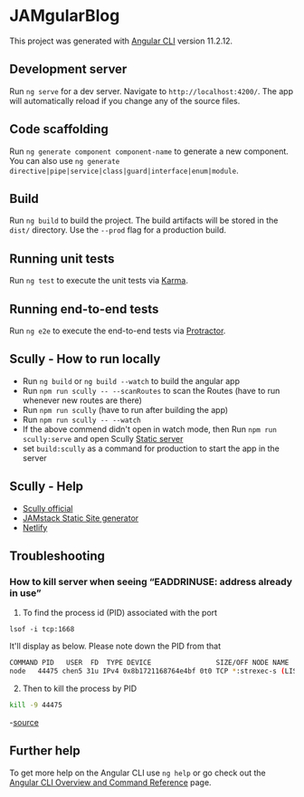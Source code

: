 # JAMgularBlog

This project was generated with [Angular CLI](https://github.com/angular/angular-cli) version 11.2.12.

## Development server

Run `ng serve` for a dev server. Navigate to `http://localhost:4200/`. The app will automatically reload if you change any of the source files.

## Code scaffolding

Run `ng generate component component-name` to generate a new component. You can also use `ng generate directive|pipe|service|class|guard|interface|enum|module`.

## Build

Run `ng build` to build the project. The build artifacts will be stored in the `dist/` directory. Use the `--prod` flag for a production build.

## Running unit tests

Run `ng test` to execute the unit tests via [Karma](https://karma-runner.github.io).

## Running end-to-end tests

Run `ng e2e` to execute the end-to-end tests via [Protractor](http://www.protractortest.org/).

## Scully - How to run locally
 - Run `ng build` or `ng build --watch` to build the angular app
 - Run `npm run scully -- --scanRoutes` to scan the Routes (have to run whenever new routes are there)
 - Run `npm run scully` (have to run after building the app)
 - Run `npm run scully -- --watch`
 - If the above commend didn't open in watch mode, then Run `npm run scully:serve` and open Scully [Static server](http://localhost:1668/) 
 - set `build:scully` as a command for production to start the app in the server

 ## Scully - Help
 - [Scully official](https://scully.io/ "Scully official")
 - [JAMstack Static Site generator](https://jamstack.org/generators/ "staticgen.com")
 - [Netlify](https://www.netlify.com/)


## Troubleshooting
### How to kill server when seeing “EADDRINUSE: address already in use”

1. To find the process id (PID) associated with the port

```shell
lsof -i tcp:1668
```

It'll display as below. Please note down the PID from that

```bash
COMMAND PID   USER  FD  TYPE DEVICE                SIZE/OFF NODE NAME
node   44475 chen5 31u IPv4 0x8b1721168764e4bf 0t0 TCP *:strexec-s (LISTEN)
```

2. Then to kill the process by PID

```bash
kill -9 44475
```

-[source](https://levelup.gitconnected.com/how-to-kill-server-when-seeing-eaddrinuse-address-already-in-use-16c4c4d7fe5d)

## Further help

To get more help on the Angular CLI use `ng help` or go check out the [Angular CLI Overview and Command Reference](https://angular.io/cli) page.
